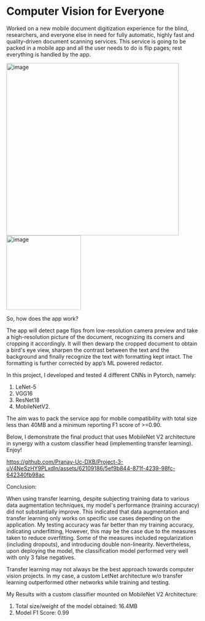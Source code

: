 # Computer Vision for Everyone

Worked on a new mobile document digitization experience for the blind, researchers, and everyone else in need for fully automatic, highly fast and quality-driven document scanning services. This service is going to be packed in a mobile app and all the user needs to do is flip pages; rest everything is handled by the app. 


<img width="449" alt="image" src="https://github.com/Pranay-Uc-DXB/Project-3-uV4NeSzHY9PLxdIn/assets/62109186/49be66f4-f52a-496d-897b-a300695109da"> <img width="194" alt="image" src="https://github.com/Pranay-Uc-DXB/Project-3-uV4NeSzHY9PLxdIn/assets/62109186/79602059-addc-475e-b2f5-ab0348d1a540">








So, how does the app work? 

The app will detect page flips from low-resolution camera preview and take a high-resolution picture of the document, recognizing its corners and cropping it accordingly. It will then dewarp the cropped document to obtain a bird's eye view, sharpen the contrast between the text and the background and finally recognize the text with formatting kept intact. The formatting is further corrected by app’s ML powered redactor.

In this project, I developed and tested 4 different CNNs in Pytorch, namely:
1)  LeNet-5
2)  VGG16
3)  ResNet18
4)  MobileNetV2.

The aim was to pack the service app for mobile compatibility with total size less than 40MB and a minimum reporting F1 score of >=0.90.

Below, I demonstrate the final product that uses MobileNet V2 architecture in synergy with a custom classifier head (implementing transfer learning). Enjoy!

https://github.com/Pranay-Uc-DXB/Project-3-uV4NeSzHY9PLxdIn/assets/62109186/5ef9b844-871f-4239-98fc-642340fb98ac


Conclusion:

When using transfer learning, despite subjecting training data to various data augmentation techniques, my model's performance (training accuracy) did not substantially improve. This indicated that data augmentation and transfer learning only works on specific use cases depending on the application. My testing accuracy was far better than my training accuracy, indicating underfitting, However, this may be the case due to the measures taken to reduce overfitting. Some of the measures included regularization (including dropouts), and introducing double non-linearity. Nevertheless, upon deploying the model, the classification model performed very well with only 3 false negatives.  

Transfer learning may not always be the best approach towards computer vision projects. In my case, a custom LetNet architecture w/o transfer learning outperformed other networks while training and testing. 

My Results with a custom classifier mounted on MobileNet V2 Architecture:
1) Total size/weight of the model obtained: 16.4MB
2) Model F1 Score: 0.99
